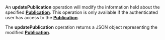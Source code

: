 <a name="updatePublication"></a>An **updatePublication** operation will modify the information held about the specified <a href="#publications">**Publication**</a>. This operation is only available if the authenticated user has access to the <a href="#publications">**Publication**</a>.

The **updatePublication** operation returns a JSON object representing the modified <a href="#publications">**Publication**</a>.
